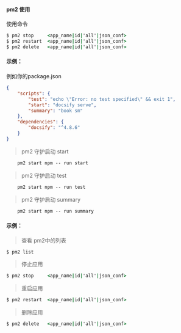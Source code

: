 #### pm2 使用

使用命令
```cmd
$ pm2 stop     <app_name|id|'all'|json_conf>
$ pm2 restart  <app_name|id|'all'|json_conf>
$ pm2 delete   <app_name|id|'all'|json_conf>
```

#### 示例：

例如你的package.json
```json
{
	"scripts": {
		"test": "echo \"Error: no test specified\" && exit 1",
		"start": "docsify serve",
		"summary": "book sm"
	},
	"dependencies": {
		"docsify": "^4.8.6"
	}
}
```
> pm2 守护启动 start

```cmd
	pm2 start npm -- run start
```

> pm2 守护启动 test

```cmd
	pm2 start npm -- run test	
```

> pm2 守护启动 summary

```cmd
	pm2 start npm -- run summary
```

#### 示例：


> 查看 pm2中的列表

```cmd
$ pm2 list
```
  
> 停止应用

```cmd
$ pm2 stop     <app_name|id|'all'|json_conf>
```

> 重启应用

```cmd
$ pm2 restart  <app_name|id|'all'|json_conf>
```

> 删除应用

```cmd
$ pm2 delete   <app_name|id|'all'|json_conf>
```
